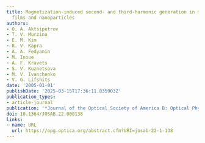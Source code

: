 ```yaml
---
title: Magnetization-induced second- and third-harmonic generation in magnetic thin
  films and nanoparticles
authors:
- O. A. Aktsipetrov
- T. V. Murzina
- E. M. Kim
- R. V. Kapra
- A. A. Fedyanin
- M. Inoue
- A. F. Kravets
- S. V. Kuznetsova
- M. V. Ivanchenko
- V. G. Lifshits
date: '2005-01-01'
publishDate: '2025-03-15T17:36:11.835903Z'
publication_types:
- article-journal
publication: '*Journal of the Optical Society of America B: Optical Physics*'
doi: 10.1364/JOSAB.22.000138
links:
- name: URL
  url: https://opg.optica.org/abstract.cfm?URI=josab-22-1-138
---
```


